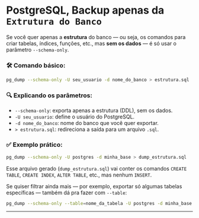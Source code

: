 # PostgreSQL, Backup apenas da `Extrutura do Banco`

Se você quer apenas a **estrutura** do banco — ou seja, os comandos para criar tabelas, índices, funções, etc., mas **sem os dados** — é só usar o parâmetro `--schema-only`.

### 🛠 Comando básico:
```bash
pg_dump --schema-only -U seu_usuario -d nome_do_banco > estrutura.sql
```

### 🔍 Explicando os parâmetros:
- `--schema-only`: exporta apenas a estrutura (DDL), sem os dados.
- `-U seu_usuario`: define o usuário do PostgreSQL.
- `-d nome_do_banco`: nome do banco que você quer exportar.
- `> estrutura.sql`: redireciona a saída para um arquivo `.sql`.

### ✅ Exemplo prático:
```bash
pg_dump --schema-only -U postgres -d minha_base > dump_estrutura.sql
```

Esse arquivo gerado (`dump_estrutura.sql`) vai conter os comandos `CREATE TABLE`, `CREATE INDEX`, `ALTER TABLE`, etc., mas nenhum `INSERT`.

Se quiser filtrar ainda mais — por exemplo, exportar só algumas tabelas específicas — também dá pra fazer com `--table`:

```bash
pg_dump --schema-only --table=nome_da_tabela -U postgres -d minha_base > tabela_estrutura.sql
```
___
